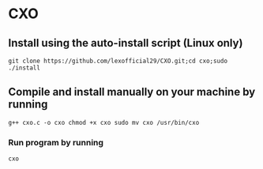 # CXO

## Install using the auto-install script (Linux only)

`git clone https://github.com/lexofficial29/CXO.git;cd cxo;sudo ./install`

## Compile and install manually on your machine by running

`
g++ cxo.c -o cxo
chmod +x cxo
sudo mv cxo /usr/bin/cxo
`

### Run program by running

`cxo`
